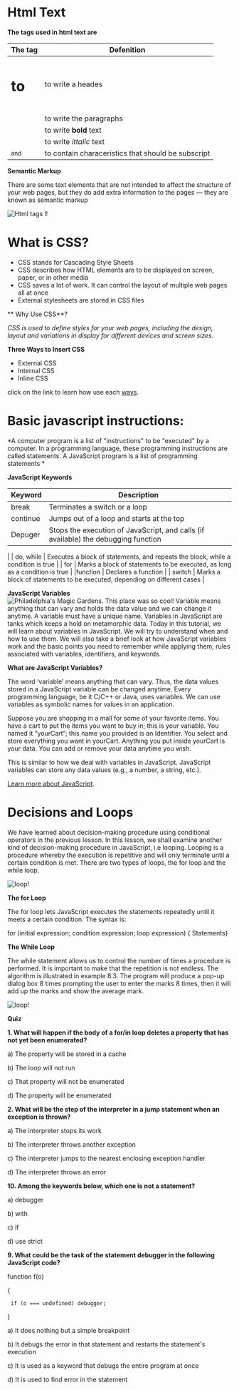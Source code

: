 #  Html Text

**The tags used in html text are**

|The tag  | Defenition|
| ----------- | ----------- |
| <h1> to <h6>     |   to write a heades    |
| <p>  |   to write the paragraphs     |
| <b>  |   to write **bold** text     |
| <i>  |   to write *ittalic* text     |
| <sub> and <sup> |   to contain characeristics that should be subscript     |


**Semantic Markup**

There are some text elements that are not intended to affect the
structure of your web pages, but they do add extra information to the
pages — they are known as semantic markup

![Html tags l!](https://www.researchgate.net/profile/Amir-Rahmani-3/publication/220419545/figure/tbl1/AS:667826905939982@1536233750783/HTML-tags-used-in-classification.png)

# What is CSS?
* CSS stands for Cascading Style Sheets
* CSS describes how HTML elements are to be displayed on screen, paper, or in other media
* CSS saves a lot of work. It can control the layout of multiple web pages all at once
* External stylesheets are stored in CSS files

** Why Use CSS**?

*CSS is used to define styles for your web pages, including the design, layout and variations in display for different devices and screen sizes.*


**Three Ways to Insert CSS**

- External CSS
- Internal CSS
- Inline CSS

click on the link to learn how use each [ways](https://www.w3schools.com/css/css_howto.asp).


# Basic javascript instructions:

*A computer program is a list of "instructions" to be "executed" by a computer.
In a programming language, these programming instructions are called statements.
A JavaScript program is a list of programming statements *


**JavaScript Keywords**

|Keyword       | Description|
| -----------      | ----------- |
| break    |   Terminates a switch or a loop    |
| continue |    Jumps out of a loop and starts at the top    |
|Depuger   |     Stops the execution of JavaScript, and calls (if    available) the debugging function
   |
| do, while  |   Executes a block of statements, and repeats the block, while a condition is true
     |
| for  |     Marks a block of statements to be executed, as long as a condition is true
   |
|function  |     Declares a function
   |
| switch |  Marks a block of statements to be executed, depending on different cases
      |


**JavaScript Variables**
![Philadelphia's Magic Gardens. This place was so cool!](https://d2h0cx97tjks2p.cloudfront.net/blogs/wp-content/uploads/sites/2/2019/08/JavaScript-Variables.png)
Variable means anything that can vary and holds the data value and we can change it anytime. A variable must have a unique name. Variables in JavaScript are tanks which keeps a hold on metamorphic data. Today in this tutorial, we will learn about variables in JavaScript. We will try to understand when and how to use them. We will also take a brief look at how JavaScript variables work and the basic points you need to remember while applying them, rules associated with variables, identifiers, and keywords.

**What are JavaScript Variables?**

The word ‘variable’ means anything that can vary. Thus, the data values stored in a JavaScript variable can be changed anytime. Every programming language, be it C/C++ or Java, uses variables. We can use variables as symbolic names for values in an application.

Suppose you are shopping in a mall for some of your favorite items. You have a cart to put the items you want to buy in; this is your variable. You named it “yourCart”; this name you provided is an Identifier. You select and store everything you want in yourCart. Anything you put inside yourCart is your data. You can add or remove your data anytime you wish.

This is similar to how we deal with variables in JavaScript. JavaScript variables can store any data values (e.g., a number, a string, etc.).

[Learn more about JavaScript](https://data-flair.training/blogs/javascript-modules/).


# Decisions and Loops

We have learned about decision-making procedure using conditional operators in the previous lesson. In this lesson, we shall examine another kind of decision-making procedure in JavaScript, i.e looping. Looping is a procedure whereby the execution is repetitive and will only terminate until a certain condition is met. There are two types of loops, the for loop and the while loop.

![loop!](https://www.javascripttutorial.net/wp-content/uploads/2020/01/JavaScript-for-Loop.png)

**The for Loop**

The for loop lets JavaScript executes the statements repeatedly until it meets a certain condition. The syntax is:

for (initial expression; condition expression; loop expression)
{ Statements}

**The While Loop**

The while statement allows us to control the number of times a procedure is performed. It is important to make that the repetition is not endless. The algorithm is illustrated in example 8.3. The program will produce a pop-up dialog box 8 times prompting the user to enter the marks 8 times, then it will add up the marks and show the average mark.


![loop!](https://cdn.programiz.com/sites/tutorial2program/files/javascript-break-statement.png)


**Quiz**

**1. What will happen if the body of a for/in loop deletes a property that has not yet been enumerated?**

a) The property will be stored in a cache

b) The loop will not run

c) That property will not be enumerated

d) The property will be enumerated

**2. What will be the step of the interpreter in a jump statement when an exception is thrown?**

a) The interpreter stops its work

b) The interpreter throws another exception

c) The interpreter jumps to the nearest enclosing exception handler

d) The interpreter throws an error

**10. Among the keywords below, which one is not a statement?**

a) debugger

b) with

c) if

d) use strict

**9. What could be the task of the statement debugger in the following JavaScript code?**

function f(o) 

{

     if (o === undefined) debugger;

}

a) It does nothing but a simple breakpoint

b) It debugs the error in that statement and restarts the statement's execution

c) It is used as a keyword that debugs the entire program at once

d) It is used to find error in the statement
  



